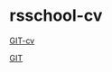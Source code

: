 # rsschool-cv
[GIT-cv](https://GITHUB-USERNAME.github.io/rsschool-cv/cv)

[GIT](https://GITHUB-USERNAME.github.io/rsschool-cv)